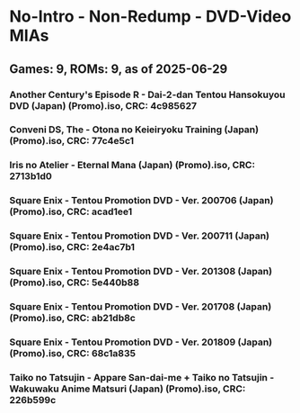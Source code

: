 # No-Intro - Non-Redump - DVD-Video MIAs
## Games: 9, ROMs: 9, as of 2025-06-29

### Another Century's Episode R - Dai-2-dan Tentou Hansokuyou DVD (Japan) (Promo).iso, CRC: 4c985627
### Conveni DS, The - Otona no Keieiryoku Training (Japan) (Promo).iso, CRC: 77c4e5c1
### Iris no Atelier - Eternal Mana (Japan) (Promo).iso, CRC: 2713b1d0
### Square Enix - Tentou Promotion DVD - Ver. 200706 (Japan) (Promo).iso, CRC: acad1ee1
### Square Enix - Tentou Promotion DVD - Ver. 200711 (Japan) (Promo).iso, CRC: 2e4ac7b1
### Square Enix - Tentou Promotion DVD - Ver. 201308 (Japan) (Promo).iso, CRC: 5e440b88
### Square Enix - Tentou Promotion DVD - Ver. 201708 (Japan) (Promo).iso, CRC: ab21db8c
### Square Enix - Tentou Promotion DVD - Ver. 201809 (Japan) (Promo).iso, CRC: 68c1a835
### Taiko no Tatsujin - Appare San-dai-me + Taiko no Tatsujin - Wakuwaku Anime Matsuri (Japan) (Promo).iso, CRC: 226b599c
